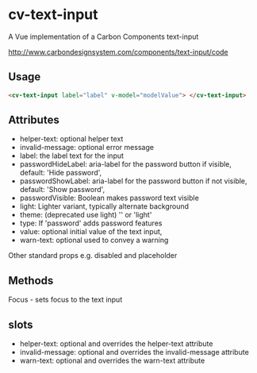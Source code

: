 # cv-text-input

A Vue implementation of a Carbon Components text-input

http://www.carbondesignsystem.com/components/text-input/code

## Usage

```html
<cv-text-input label="label" v-model="modelValue"> </cv-text-input>
```

## Attributes

- helper-text: optional helper text
- invalid-message: optional error message
- label: the label text for the input
- passwordHideLabel: aria-label for the password button if visible, default: 'Hide password',
- passwordShowLabel: aria-label for the password button if not visible, default: 'Show password',
- passwordVisible: Boolean makes password text visible
- light: Lighter variant, typically alternate background
- theme: (deprecated use light) '' or 'light'
- type: If 'password' adds password features
- value: optional initial value of the text input,
- warn-text: optional used to convey a warning

Other standard props e.g. disabled and placeholder

## Methods

Focus - sets focus to the text input

## slots

- helper-text: optional and overrides the helper-text attribute
- invalid-message: optional and overrides the invalid-message attribute
- warn-text: optional and overrides the warn-text attribute
